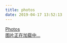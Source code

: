 ```yaml
---
title: photos
date: 2019-04-17 13:52:13
---
```


<link rel="stylesheet" href="../lib/album/ins.css">
<link rel="stylesheet" href="../lib/album/photoswipe.css">
<link rel="stylesheet" href="../lib/album/default-skin/default-skin.css">
<div class="photos-btn-wrap">
  <a class="photos-btn active" href="javascript:void(0)" target="_blank" rel="external">Photos</a>
</div>
<div class="instagram itemscope">
  <a href="http://yourbolg.com" target="_blank" class="open-ins">图片正在加载中…</a>
</div>

<script>
  (function() {
    var loadScript = function(path) {
      var $script = document.createElement('script')
      document.getElementsByTagName('body')[0].appendChild($script)
      $script.setAttribute('src', path)
    }
    setTimeout(function() {
        loadScript('../lib/album/ins.js')
    }, 0)
  })()
</script>
